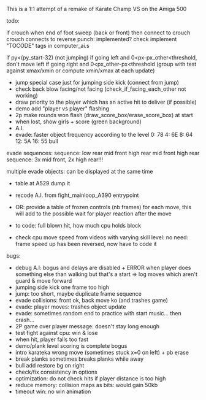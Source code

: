 This is a 1:1 attempt of a remake of Karate Champ VS on the Amiga 500

todo:

if crouch when end of foot sweep (back or front) 
then connect to crouch
crouch connects to reverse punch: implemented? check
implement "TOCODE" tags in computer_ai.s

if py<(py_start-32) (not jumping)
if going left and 0<px-px_other<threshold, don't move left
if going right and 0<px_other-px<threshold
(group with test against xmax/xmin or compute xmin/xmax
at each update)

- jump special case just for jumping side kick (connect from jump)
- check back blow facing/not facing (check_if_facing_each_other not working)
- draw priority to the player which has an active hit to deliver (if possible)
- demo add "player vs player" flashing
- 2p make rounds won flash (draw_score_box/erase_score_box) at start
- when lost, show girls + score (green background)
- A.I.
- evade: faster object frequency according to the level
  0: 78 4: 6E 8: 64 12: 5A 16: 55
bull

evade sequences:
sequence: low rear mid front high rear mid front high rear
sequence: 3x mid front, 2x high rear!!!

multiple evade objects: can be displayed at the same time



- table at A529 dump it
* recode A.I. from fight_mainloop_A390 entrypoint

- OR: provide a table of frozen controls (nb frames) for each move, this will
  add to the possible wait for player reaction after the move

- to code: full blown hit, how much cpu holds block
- check cpu move speed from videos with varying skill level: no need: frame speed up
  has been reversed, now have to code it
  

bugs:

- debug A.I: bogus and delays are disabled + ERROR when player does
  something else than walking but that's a start
  => log moves which aren't guard & move forward
- jumping side kick one frame too high
- jump: too short, maybe duplicate frame sequence
- evade collisions: front ok, back move ko (and trashes game)
- evade: player moves: trashes object update
- evade: sometimes random end to practice with start music... then crash...
- 2P game over player message: doesn't stay long enough
- test fight against cpu: win & lose
- when hit, player falls too fast
- demo/plank level scoring is complete bogus
- intro karateka wrong move (sometimes stuck x=0 on left) + pb erase
- break planks sometimes breaks planks while away
- bull add restore bg on right
- check/fix consistency in options
- optimization: do not check hits if player distance is too high
- reduce memory: collision maps as bits: would gain 50kb
- timeout win: no win animation





